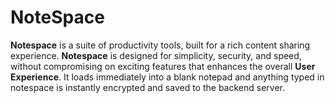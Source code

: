 # NoteSpace

**Notespace** is a suite of productivity tools, built for a rich content sharing experience. **Notespace** is designed for simplicity, security, and speed, without compromising on exciting features that enhances the overall **User Experience**. It loads immediately into a blank notepad and anything typed in notespace is instantly encrypted and saved to the backend server.
